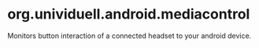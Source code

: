 org.unividuell.android.mediacontrol
===================================

Monitors button interaction of a connected headset to your android device.
